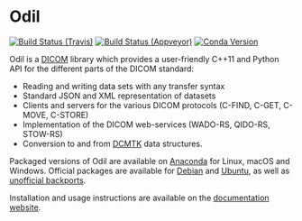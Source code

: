 # Odil

[![Build Status (Travis)](https://travis-ci.com/lamyj/odil.svg?branch=master)](https://travis-ci.com/lamyj/odil)
[![Build Status (Appveyor)](https://ci.appveyor.com/api/projects/status/github/lamyj/odil?svg=true)](https://ci.appveyor.com/project/lamyj/odil)
[![Conda Version](https://img.shields.io/conda/vn/conda-forge/odil.svg)](https://anaconda.org/conda-forge/odil)

Odil is a [DICOM][] library which provides a user-friendly C++11 and Python API for the different parts of the DICOM standard:
- Reading and writing data sets with any transfer syntax
- Standard JSON and XML representation of datasets
- Clients and servers for the various DICOM protocols (C-FIND, C-GET, C-MOVE, C-STORE)
- Implementation of the DICOM web-services (WADO-RS, QIDO-RS, STOW-RS)
- Conversion to and from [DCMTK][] data structures.

Packaged versions of Odil are available on [Anaconda][] for Linux, macOS and Windows. Official packages are available for [Debian][] and [Ubuntu][], as well as [unofficial backports][].

Installation and usage instructions are available on the [documentation website][].

[Anaconda]: https://anaconda.org/conda-forge/odil
[DCMTK]: http://dicom.offis.de/dcmtk.php.en
[Debian]: https://packages.debian.org/search?keywords=odil&searchon=sourcenames&suite=all&section=all
[DICOM]: http://dicom.nema.org/
[documentation website]: http://odil.readthedocs.io/
[Ubuntu]: http://packages.ubuntu.com/search?keywords=odil&searchon=sourcenames&suite=all&section=all
[unofficial backports]: https://github.com/lamyj/packages

